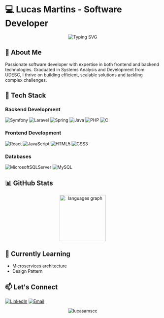 # 💻 Lucas Martins - Software Developer

<div align="center">
  <img src="https://readme-typing-svg.demolab.com?font=Fira+Code&pause=1000&color=5C7AFF&width=435&lines=let's+write+some+code!" alt="Typing SVG" />
</div>

## 🚀 About Me

<p align="left">
  Passionate software developer with expertise in both frontend and backend technologies. Graduated in Systems Analysis and Development from UDESC, I thrive on building efficient, scalable solutions and tackling complex challenges.
</p>

## 🔧 Tech Stack

### Backend Development
![Symfony](https://img.shields.io/badge/-Symfony-000000?style=flat&logo=symfony)
![Laravel](https://img.shields.io/badge/-Laravel-FF2D20?style=flat&logo=laravel&logoColor=white)
![Spring](https://img.shields.io/badge/-Spring-6DB33F?style=flat&logo=spring&logoColor=white)
![Java](https://img.shields.io/badge/-Java-007396?style=flat&logo=java&logoColor=white)
![PHP](https://img.shields.io/badge/-PHP-777BB4?style=flat&logo=php&logoColor=white)
![C](https://img.shields.io/badge/-C-A8B9CC?style=flat&logo=c&logoColor=white)

### Frontend Development
![React](https://img.shields.io/badge/-React-61DAFB?style=flat&logo=react&logoColor=black)
![JavaScript](https://img.shields.io/badge/-JavaScript-F7DF1E?style=flat&logo=javascript&logoColor=black)
![HTML5](https://img.shields.io/badge/-HTML5-E34F26?style=flat&logo=html5&logoColor=white)
![CSS3](https://img.shields.io/badge/-CSS3-1572B6?style=flat&logo=css3&logoColor=white)

### Databases
![MicrosoftSQLServer](https://img.shields.io/badge/-SQL%20Server-CC2927?style=flat&logo=microsoft-sql-server&logoColor=white)
![MySQL](https://img.shields.io/badge/-MySQL-4479A1?style=flat&logo=mysql&logoColor=white)

## 📊 GitHub Stats

<div align="center">
  <img src="https://github-readme-stats.vercel.app/api/top-langs?username=lucasamscc&locale=en&hide_title=false&layout=compact&card_width=320&langs_count=6&theme=dracula&hide_border=false&order=2" height="150" alt="languages graph" />
</div>

## 🌱 Currently Learning
- Microservices architecture
- Design Pattern

## 📫 Let's Connect
[![LinkedIn](https://img.shields.io/badge/-LinkedIn-0077B5?style=flat&logo=linkedin&logoColor=white)](https://www.linkedin.com/in/yourprofile)
[![Email](https://img.shields.io/badge/-Email-D14836?style=flat&logo=gmail&logoColor=white)](mailto:your.email@example.com)

<div align="center">
  <img src="https://komarev.com/ghpvc/?username=lucasamscc&label=Profile%20views&color=5C7AFF&style=flat" alt="lucasamscc" />
</div>
